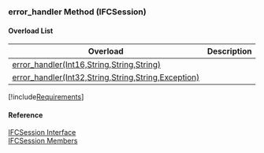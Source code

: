 ﻿### error_handler Method (IFCSession)

#### Overload List

| Overload | Description |
| --- | --- |
| [error_handler(Int16,String,String,String)](FChoice.Foundation.Clarify.Compatibility~FChoice.Foundation.Clarify.Compatibility.IFCSession~error_handler(Int16,String,String,String).md) |   |
| [error_handler(Int32,String,String,String,Exception)](FChoice.Foundation.Clarify.Compatibility~FChoice.Foundation.Clarify.Compatibility.IFCSession~error_handler(Int32,String,String,String,Exception).md) |   |

[!include[Requirements](../partials/requirements.md)]



#### Reference

[IFCSession Interface](FChoice.Foundation.Clarify.Compatibility~FChoice.Foundation.Clarify.Compatibility.IFCSession.md)  
[IFCSession Members](FChoice.Foundation.Clarify.Compatibility~FChoice.Foundation.Clarify.Compatibility.IFCSession_members.md)